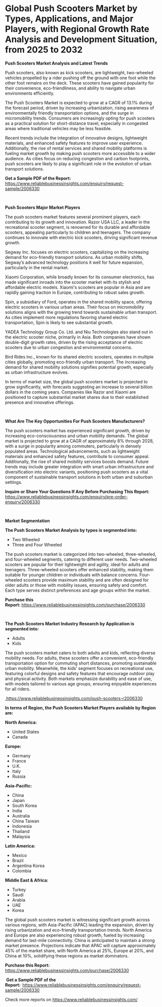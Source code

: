 <p><h1>Global Push Scooters Market by Types, Applications, and Major Players, with Regional Growth Rate Analysis and Development Situation, from 2025 to 2032</h1></p><p><strong>Push Scooters Market Analysis and Latest Trends</strong></p>
<p><p>Push scooters, also known as kick scooters, are lightweight, two-wheeled vehicles propelled by a rider pushing off the ground with one foot while the other foot remains on the deck. These scooters have gained popularity for their convenience, eco-friendliness, and ability to navigate urban environments efficiently.</p><p>The Push Scooters Market is expected to grow at a CAGR of 13.1% during the forecast period, driven by increasing urbanization, rising awareness of environmentally friendly transportation options, and the surge in micromobility trends. Consumers are increasingly opting for push scooters as a practical solution for short-distance travel, especially in congested areas where traditional vehicles may be less feasible. </p><p>Recent trends include the integration of innovative designs, lightweight materials, and enhanced safety features to improve user experience. Additionally, the rise of rental services and shared mobility platforms is fueling market growth by making push scooters more accessible to a wider audience. As cities focus on reducing congestion and carbon footprints, push scooters are likely to play a significant role in the evolution of urban transport solutions.</p></p>
<p><strong>Get a Sample PDF of the Report:&nbsp;</strong> <a href="https://www.reliablebusinessinsights.com/enquiry/request-sample/2006330?utm_campaign=2811&utm_medium=2&utm_source=Github&utm_content=ia&utm_term=05042025&utm_id=push-scooters">https://www.reliablebusinessinsights.com/enquiry/request-sample/2006330</a></p>
<p>&nbsp;</p>
<p><strong>Push Scooters Major Market Players</strong></p>
<p><p>The push scooters market features several prominent players, each contributing to its growth and innovation. Razor USA LLC, a leader in the recreational scooter segment, is renowned for its durable and affordable scooters, appealing particularly to children and teenagers. The company continues to innovate with electric kick scooters, driving significant revenue growth.</p><p>Segway Inc. focuses on electric scooters, capitalizing on the increasing demand for eco-friendly transport solutions. As urban mobility shifts, Segway’s advanced technology positions it well for future expansion, particularly in the rental market.</p><p>Xiaomi Corporation, while broadly known for its consumer electronics, has made significant inroads into the scooter market with its stylish and affordable electric models. Xiaomi's scooters are popular in Asia and are rapidly gaining traction in Europe, contributing to robust sales growth.</p><p>Spin, a subsidiary of Ford, operates in the shared mobility space, offering electric scooters in various urban areas. Their focus on micromobility solutions aligns with the growing trend towards sustainable urban transport. As cities implement more regulations favoring shared electric transportation, Spin is likely to see substantial growth.</p><p>YADEA Technology Group Co. Ltd. and Niu Technologies also stand out in the electric scooter niche, primarily in Asia. Both companies have shown double-digit growth rates, driven by the rising acceptance of electric scooters due to urban congestion and environmental concerns.</p><p>Bird Rides Inc., known for its shared electric scooters, operates in multiple cities globally, promoting eco-friendly urban transport. The increasing demand for shared mobility solutions signifies potential growth, especially as urban infrastructure evolves.</p><p>In terms of market size, the global push scooters market is projected to grow significantly, with forecasts suggesting an increase to several billion dollars in the coming years. Companies like Razor and Xiaomi are positioned to capture substantial market shares due to their established presence and innovative offerings.</p></p>
<p>&nbsp;</p>
<p><strong>What Are The Key Opportunities For Push Scooters Manufacturers?</strong></p>
<p><p>The push scooters market has experienced significant growth, driven by increasing eco-consciousness and urban mobility demands. The global market is projected to grow at a CAGR of approximately 8% through 2028, with a surge in popularity among commuters, particularly in densely populated areas. Technological advancements, such as lightweight materials and enhanced safety features, contribute to consumer appeal. Additionally, the rise of shared mobility services boosts demand. Future trends may include greater integration with smart urban infrastructure and diversification into electric variants, positioning push scooters as a vital component of sustainable transport solutions in both urban and suburban settings.</p></p>
<p><strong>Inquire or Share Your Questions If Any Before Purchasing This Report:</strong> <a href="https://www.reliablebusinessinsights.com/enquiry/pre-order-enquiry/2006330?utm_campaign=2811&utm_medium=2&utm_source=Github&utm_content=ia&utm_term=05042025&utm_id=push-scooters">https://www.reliablebusinessinsights.com/enquiry/pre-order-enquiry/2006330</a></p>
<p>&nbsp;</p>
<p><strong>Market Segmentation</strong></p>
<p><strong>The Push Scooters Market Analysis by types is segmented into:</strong></p>
<p><ul><li>Two Wheeled</li><li>Three and Four Wheeled</li></ul></p>
<p><p>The push scooters market is categorized into two-wheeled, three-wheeled, and four-wheeled segments, catering to different user needs. Two-wheeled scooters are popular for their lightweight and agility, ideal for adults and teenagers. Three-wheeled scooters offer enhanced stability, making them suitable for younger children or individuals with balance concerns. Four-wheeled scooters provide maximum stability and are often designed for older adults or those with mobility issues, ensuring safety and comfort. Each type serves distinct preferences and age groups within the market.</p></p>
<p><strong>Purchase this Report:&nbsp;</strong><a href="https://www.reliablebusinessinsights.com/purchase/2006330?utm_campaign=2811&utm_medium=2&utm_source=Github&utm_content=ia&utm_term=05042025&utm_id=push-scooters">https://www.reliablebusinessinsights.com/purchase/2006330</a></p>
<p>&nbsp;</p>
<p><strong>The Push Scooters Market Industry Research by Application is segmented into:</strong></p>
<p><ul><li>Adults</li><li>Kids</li></ul></p>
<p><p>The push scooters market caters to both adults and kids, reflecting diverse mobility needs. For adults, these scooters offer a convenient, eco-friendly transportation option for commuting short distances, promoting sustainable urban mobility. Meanwhile, the kids’ segment focuses on recreational use, featuring colorful designs and safety features that encourage outdoor play and physical activity. Both markets emphasize durability and ease of use, with models tailored to various age groups, ensuring enjoyable experiences for all riders.</p></p>
<p><a href="https://www.reliablebusinessinsights.com/push-scooters-r2006330?utm_campaign=2811&utm_medium=2&utm_source=Github&utm_content=ia&utm_term=05042025&utm_id=push-scooters">&nbsp;https://www.reliablebusinessinsights.com/push-scooters-r2006330</a></p>
<p><strong>In terms of Region, the Push Scooters Market Players available by Region are:</strong></p>
<p>
    <p> <strong> North America: </strong>
        <ul>
            <li>United States</li>
            <li>Canada</li>
        </ul>
        </p> 
    <p> <strong> Europe: </strong>
        <ul>
            <li>Germany</li>
            <li>France</li>
            <li>U.K.</li>
            <li>Italy</li>
            <li>Russia</li>
        </ul>
        </p> 
    <p> <strong> Asia-Pacific: </strong>
        <ul>
            <li>China</li>
            <li>Japan</li>
            <li>South Korea</li>
            <li>India</li>
            <li>Australia</li>
            <li>China Taiwan</li>
            <li>Indonesia</li>
            <li>Thailand</li>
            <li>Malaysia</li>
        </ul>
        </p> 
    <p> <strong> Latin America: </strong>
        <ul>
            <li>Mexico</li>
            <li>Brazil</li>
            <li>Argentina Korea</li>
            <li>Colombia</li>
        </ul>
        </p> 
    <p> <strong> Middle East & Africa: </strong>
        <ul>
            <li>Turkey</li>
            <li>Saudi</li>
            <li>Arabia</li>
            <li>UAE</li>
            <li>Korea</li>
        </ul>
    </p>
    </p>
<p><p>The global push scooters market is witnessing significant growth across various regions, with Asia-Pacific (APAC) leading the expansion, driven by rising urbanization and eco-friendly transportation trends. North America and Europe are also experiencing robust growth, fueled by increasing demand for last-mile connectivity. China is anticipated to maintain a strong market presence. Projections indicate that APAC will capture approximately 45% of the market share, with North America at 25%, Europe at 20%, and China at 10%, solidifying these regions as market dominators.</p></p>
<p><strong>Purchase this Report: </strong><a href="https://www.reliablebusinessinsights.com/purchase/2006330?utm_campaign=2811&utm_medium=2&utm_source=Github&utm_content=ia&utm_term=05042025&utm_id=push-scooters">https://www.reliablebusinessinsights.com/purchase/2006330</a></p>
<p>&nbsp;<strong>Get a Sample PDF of the Report:&nbsp;&nbsp;</strong><a href="https://www.reliablebusinessinsights.com/enquiry/request-sample/2006330?utm_campaign=2811&utm_medium=2&utm_source=Github&utm_content=ia&utm_term=05042025&utm_id=push-scooters">https://www.reliablebusinessinsights.com/enquiry/request-sample/2006330</a></p>
<p><strong></strong></p>
<p>Check more reports on <a href="https://www.reliablebusinessinsights.com/?utm_campaign=2811&utm_medium=2&utm_source=Github&utm_content=ia&utm_term=05042025&utm_id=push-scooters">https://www.reliablebusinessinsights.com/</a></p>